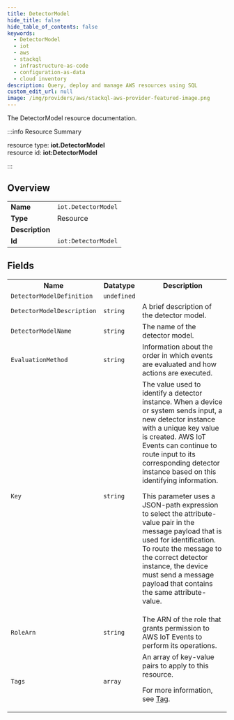 ```yaml
---
title: DetectorModel
hide_title: false
hide_table_of_contents: false
keywords:
  - DetectorModel
  - iot
  - aws
  - stackql
  - infrastructure-as-code
  - configuration-as-data
  - cloud inventory
description: Query, deploy and manage AWS resources using SQL
custom_edit_url: null
image: /img/providers/aws/stackql-aws-provider-featured-image.png
---
```

The DetectorModel resource documentation.

:::info Resource Summary

<div class="row">
<div class="providerDocColumn">
<span>resource type:&nbsp;<b>iot.DetectorModel</b></span><br />
<span>resource id:&nbsp;<b>iot:DetectorModel</b></span><br />
</div>
</div>

:::

## Overview
<table><tbody>
<tr><td><b>Name</b></td><td><code>iot.DetectorModel</code></td></tr>
<tr><td><b>Type</b></td><td>Resource</td></tr>
<tr><td><b>Description</b></td><td></td></tr>
<tr><td><b>Id</b></td><td><code>iot:DetectorModel</code></td></tr>
</tbody></table>

## Fields
<table><tbody>
<tr><th>Name</th><th>Datatype</th><th>Description</th></tr>
<tr><td><code>DetectorModelDefinition</code></td><td><code>undefined</code></td><td></td></tr><tr><td><code>DetectorModelDescription</code></td><td><code>string</code></td><td>A brief description of the detector model.</td></tr><tr><td><code>DetectorModelName</code></td><td><code>string</code></td><td>The name of the detector model.</td></tr><tr><td><code>EvaluationMethod</code></td><td><code>string</code></td><td>Information about the order in which events are evaluated and how actions are executed.</td></tr><tr><td><code>Key</code></td><td><code>string</code></td><td>The value used to identify a detector instance. When a device or system sends input, a new detector instance with a unique key value is created. AWS IoT Events can continue to route input to its corresponding detector instance based on this identifying information.

This parameter uses a JSON-path expression to select the attribute-value pair in the message payload that is used for identification. To route the message to the correct detector instance, the device must send a message payload that contains the same attribute-value.</td></tr><tr><td><code>RoleArn</code></td><td><code>string</code></td><td>The ARN of the role that grants permission to AWS IoT Events to perform its operations.</td></tr><tr><td><code>Tags</code></td><td><code>array</code></td><td>An array of key-value pairs to apply to this resource.

For more information, see [Tag](https://docs.aws.amazon.com/AWSCloudFormation/latest/UserGuide/aws-properties-resource-tags.html).</td></tr>
</tbody></table>